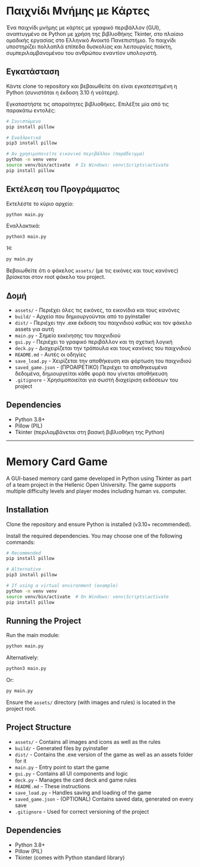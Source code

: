 # Παιχνίδι Μνήμης με Κάρτες

Ένα παιχνίδι μνήμης με κάρτες με γραφικό περιβάλλον (GUI), αναπτυγμένο σε Python με χρήση της βιβλιοθήκης Tkinter, στο πλαίσιο ομαδικής εργασίας στο Ελληνικό Ανοικτό Πανεπιστήμιο. Το παιχνίδι υποστηρίζει πολλαπλά επίπεδα δυσκολίας και λειτουργίες παίκτη, συμπεριλαμβανομένου του ανθρώπου εναντίον υπολογιστή.

## Εγκατάσταση

Κάντε clone το repository και βεβαιωθείτε ότι είναι εγκατεστημένη η Python (συνιστάται η έκδοση 3.10 ή νεότερη).

Εγκαταστήστε τις απαραίτητες βιβλιοθήκες. Επιλέξτε μία από τις παρακάτω εντολές:

```bash
# Συνιστώμενο
pip install pillow

# Εναλλακτικά
pip3 install pillow

# Αν χρησιμοποιείτε εικονικό περιβάλλον (παράδειγμα)
python -m venv venv
source venv/bin/activate  # Σε Windows: venv\Scripts\activate
pip install pillow
```

## Εκτέλεση του Προγράμματος

Εκτελέστε το κύριο αρχείο:

```bash
python main.py
```

Εναλλακτικά:

```bash
python3 main.py
```
Ή:
```bash
py main.py
```

Βεβαιωθείτε ότι ο φάκελος `assets/` (με τις εικόνες και τους κανόνες) βρίσκεται στον root φάκελο του project.

## Δομή
- `assets/` - Περιέχει όλες τις εικόνες, τα εικονίδια και τους κανόνες
- `build/` - Αρχεία που δημιουργούνται από το pyinstaller
- `dist/` - Περιέχει την .exe έκδοση του παιχνιδιού καθώς και τον φάκελο assets για αυτή
- `main.py` - Σημείο εκκίνησης του παιχνιδιού
- `gui.py` - Περιέχει το γραφικό περιβάλλον και τη σχετική λογική
- `deck.py` - Διαχειρίζεται την τράπουλα και τους κανόνες του παιχνιδιού
- `README.md` - Αυτές οι οδηγίες
- `save_load.py` - Χειρίζεται την αποθήκευση και φόρτωση του παιχνιδιού
- `saved_game.json` - (ΠΡΟΑΙΡΕΤΙΚΟ) Περιέχει τα αποθηκευμένα δεδομένα, δημιουργείται κάθε φορά που γίνεται αποθήκευση
- `.gitignore` - Χρησιμοποιείται για σωστή διαχείριση εκδόσεων του project

## Dependencies

- Python 3.8+
- Pillow (PIL)
- Tkinter (περιλαμβάνεται στη βασική βιβλιοθήκη της Python)

---

# Memory Card Game

A GUI-based memory card game developed in Python using Tkinter as part of a team project in the Hellenic Open University. The game supports multiple difficulty levels and player modes including human vs. computer.

## Installation

Clone the repository and ensure Python is installed (v3.10+ recommended).

Install the required dependencies. You may choose one of the following commands:

```bash
# Recommended
pip install pillow

# Alternative
pip3 install pillow

# If using a virtual environment (example)
python -m venv venv
source venv/bin/activate  # On Windows: venv\Scripts\activate
pip install pillow
```

## Running the Project

Run the main module:

```bash
python main.py
```

Alternatively:

```bash
python3 main.py
```
Or:
```bash
py main.py
```

Ensure the `assets/` directory (with images and rules) is located in the project root.

## Project Structure
- `assets/` - Contains all images and icons as well as the rules
- `build/` - Generated files by pyinstaller
- `dist/` - Contains the .exe version of the game as well as an assets folder for it
- `main.py` - Entry point to start the game
- `gui.py` - Contains all UI components and logic
- `deck.py` - Manages the card deck and game rules
- `README.md` - These instructions
- `save_load.py` - Handles saving and loading of the game
- `saved_game.json` -  (OPTIONAL) Contains saved data, generated on every save
- `.gitignore` - Used for correct versioning of the project

## Dependencies

- Python 3.8+
- Pillow (PIL)
- Tkinter (comes with Python standard library)
